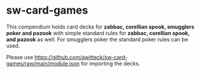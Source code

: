 # sw-card-games
This compendium holds card decks for <b>zabbac, corellian spook, smugglers poker and pazook</b> with simple standard rules for <b>zabbac, corellian spook, and pazook</b> as well. For smugglers poker the standard poker rules can be used. 

Please use https://github.com/awitteck/sw-card-games/raw/main/module.json for importing the decks.
